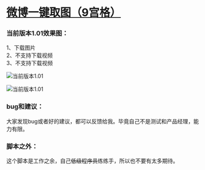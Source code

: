 # [微博一键取图（9宫格）](https://greasyfork.org/zh-CN/scripts/454816-%E5%BE%AE%E5%8D%9A%E4%B8%80%E9%94%AE%E5%8F%96%E5%9B%BE-9%E5%AE%AB%E6%A0%BC)

### 当前版本1.01效果图：

1、下载图片 <br>
2、不支持下载视频 <br>
3、不支持下载视频 <br>

![当前版本1.01](https://wah0713.github.io/getWeiboImage/image/1.01-part1.png)

![当前版本1.01](https://wah0713.github.io/getWeiboImage/image/1.01-part2.png)

<!--

### 上个版本2.02效果图：

 1、[显示房间数据]上线。实话实说我本来是抗拒的，因为这个功能需要获取用户更多权限。数据来源 doseeing.com(感谢) 由 BerryBarry11 提出 <br>

 2、[默认最高画质]修复且重新上线 <br>

 3、多弹幕情况下会卡顿（现在有所好转，但还在持续观察） 由 Jesse1uo 提出 <br>

![上个版本2.02](https://wah0713.github.io/myTampermonkey/image/douyu2.02.png)

 -->

### bug和建议：

大家发现bug或者好的建议，都可以反馈给我。毕竟自己不是测试和产品经理，能力有限。

### 脚本之外：

这个脚本是工作之余，自己<del>低级程序员</del>练练手，所以也不要有太多期待。
